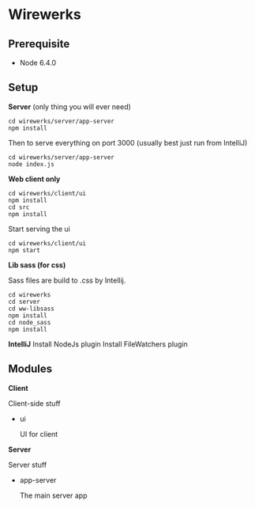 Wirewerks
========

Prerequisite
------------

 * Node 6.4.0

Setup
-------

**Server** (only thing you will ever need)
```
cd wirewerks/server/app-server
npm install
```

Then to serve everything on port 3000 (usually best just run from IntelliJ)
```
cd wirewerks/server/app-server
node index.js
```


**Web client only**
```
cd wirewerks/client/ui
npm install
cd src
npm install
```

Start serving the ui

```
cd wirewerks/client/ui
npm start
```

**Lib sass (for css)**

Sass files are build to .css by Intellij.

```
cd wirewerks
cd server
cd ww-libsass
npm install
cd node_sass
npm install
```


**IntelliJ**
Install NodeJs plugin
Install FileWatchers plugin


Modules
---------


**Client**

Client-side stuff

 * ui

	UI for client

**Server**

Server stuff


 * app-server

	The main server app

